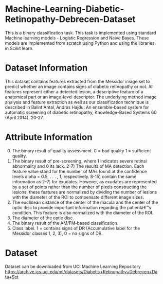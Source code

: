 # Machine-Learning-Diabetic-Retinopathy-Debrecen-Dataset
This is a binary classification task. This task is implemented using standard Machine learning models - Logistic Regression and Naive Bayes. These models are implemented from scratch using Python and using the libraries in Scikit learn. 

# Dataset Information
This dataset contains features extracted from the Messidor image set to predict whether an image contains signs of diabetic retinopathy or not. All features represent either a detected lesion, a descriptive feature of a anatomical part or an image-level descriptor. The underlying method image analysis and feature extraction as well as our classification technique is described in Balint Antal, Andras Hajdu: An ensemble-based system for automatic screening of diabetic retinopathy, Knowledge-Based Systems 60 (April 2014), 20-27.

# Attribute Information
0) The binary result of quality assessment. 0 = bad quality 1 = sufficient quality.
1) The binary result of pre-screening, where 1 indicates severe retinal abnormality and 0 its lack.
2-7) The results of MA detection. Each feature value stand for the
number of MAs found at the confidence levels alpha = 0.5, . . . , 1, respectively.
8-15) contain the same information as 2-7) for exudates. However,
as exudates are represented by a set of points rather than the number of
pixels constructing the lesions, these features are normalized by dividing the
number of lesions with the diameter of the ROI to compensate different image
sizes.
16) The euclidean distance of the center of
the macula and the center of the optic disc to provide important information
regarding the patientâ€™s condition. This feature
is also normalized with the diameter of the ROI.
17) The diameter of the optic disc.
18) The binary result of the AM/FM-based classification.
19) Class label. 1 = contains signs of DR (Accumulative label for the Messidor classes 1, 2, 3), 0 = no signs of DR.

# Dataset
Dataset can be downloaded from UCI Machine Learning Repository https://archive.ics.uci.edu/ml/datasets/Diabetic+Retinopathy+Debrecen+Data+Set
